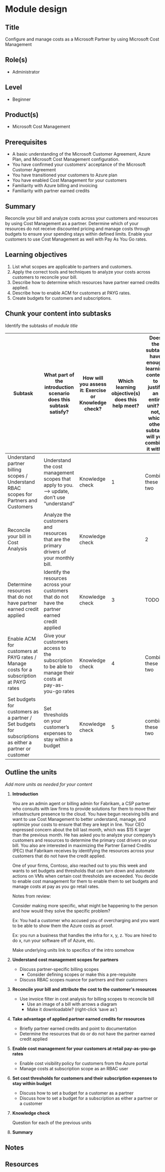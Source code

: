 # Module design

## Title

Configure and manage costs as a Microsoft Partner by using Microsoft Cost Management 

## Role(s)

- Administrator

## Level

- Beginner

## Product(s)

- Microsoft Cost Management

## Prerequisites

- A basic understanding of the Microsoft Customer Agreement, Azure Plan, and Microsoft Cost Management configuration.
- You have confirmed your customers’ acceptance of the Microsoft Customer Agreement 
- You have transitioned your customers to Azure plan 
- You have enabled Cost Management for your customers 
- Familiarity with Azure billing and invoicing 
- Familiarity with partner earned credits 

## Summary

Reconcile your bill and analyze costs across your customers and resources by using Cost Management as a partner. Determine which of your resources do not receive discounted pricing and manage costs through budgets to ensure your spending stays within defined limits. Enable your customers to use Cost Management as well with Pay As You Go rates.

## Learning objectives

1. List what scopes are applicable to partners and customers.
1. Apply the correct tools and techniques to analyze your costs across customers to reconcile your bill.
1. Describe how to determine which resources have partner earned credits applied. 
1. Describe how to enable ACM for customers at PAYG rates.
1. Create budgets for customers and subscriptions.

## Chunk your content into subtasks

Identify the subtasks of *module title*

| Subtask | What part of the introduction scenario does this subtask satisfy? | How will you assess it: **Exercise or Knowledge check**? | Which learning objective(s) does this help meet? | Does the subtask have enough learning content to justify an entire unit? If not, which other subtask will you combine it with? |
| ---- | ---- | ---- | ---- | ---- |
| Understand partner billing scopes / Understand RBAC scopes for Partners and Customers |Understand the cost management scopes that apply to you. --> update, don’t use “understand”  | Knowledge check |1 |Combine  these two  |
| Reconcile your bill in Cost Analysis  | Analyze the customers and resources that are the primary drivers of your monthly bill. | Knowledge check| | 2 |  |
| Determine resources that do not have partner earned credit applied  | Identify the resources across your customers that do not have the partner earned credit applied  | Knowledge check | 3| TODO |
|Enable ACM for customers at PAYG rates / Manage costs for a subscription at PAYG rates   | Give your customers access to the subscription to be able to manage their costs at pay-as-you-go rates | Knowledge check | 4| Combine these two |
| Set budgets for customers as a partner / Set budgets for subscriptions as either a partner or customer  | Set thresholds on your customer’s expenses to stay within a budget  | Knowledge check | 5 | combine these two | 

## Outline the units

*Add more units as needed for your content*

1. **Introduction**

    You are an admin agent or billing admin for Fabrikam, a CSP partner who consults with law firms to provide solutions for them to move their infrastructure presence to the cloud. You have begun receiving bills and want to use Cost Management to better understand, manage, and optimize your costs to ensure that they are kept in line. Your CEO expressed concern about the bill last month, which was $15 K larger than the previous month. He has asked you to analyze your company’s customers and resources to determine the primary cost drivers on your bill.  You also are interested in maximizing the Partner Earned Credits (PEC) that Fabrikam receives by identifying the resources across your customers that do not have the credit applied.

    One of your firms, Contoso, also reached out to you this week and wants to set budgets and thresholds that can turn down and automate actions on VMs when certain cost thresholds are exceeded. You decide to enable cost management for them to enable them to set budgets and manage costs at pay as you go retail rates. 

    Notes from review: 

    Consider making more specific, what might be happening to the person and how would they solve the specific problem? 

    Ex: You had a customer who accused you of overcharging and you want to be able to show them the Azure costs as proof. 

    Ex: you run a business that handles the infra for x, y, z. You are hired to do x, run your software off of Azure, etc. 

    Make underlying units link to specifics of the intro somehow 

1. **Understand cost management scopes for partners**

    - Discuss partner-specific billing scopes 
      - Consider defining scopes or make this a pre-requisite
    - Discuss RBAC scopes nuance for partners and their customers
 
1. **Reconcile your bill and attribute the cost to the customer's resources**

   - Use invoice filter in cost analysis for billing scopes to reconcile bill 
     - Use an image of a bill with arrows a diagram 
     - Make it downloadable? (right-click ‘save as’) 

1. **Take advantage of applied partner earned credits for resources**

     - Briefly partner earned credits and point to documentation 
     - Determine the resources that do or do not have the partner earned credit applied 

1. **Enable cost management for your customers at retail pay-as-you-go rates**

     - Enable cost visibility policy for customers from the Azure portal 
     - Manage costs at subscription scope as an RBAC user 

1. **Set cost thresholds for customers and their subscription expenses to stay within budget**

    - Discuss how to set a budget for a customer as a partner 
    - Discuss how to set a budget for a subscription as either a partner or a customer 

1. **Knowledge check**

    Question for each of the previous units 

1. **Summary**

## Notes

## Resources
